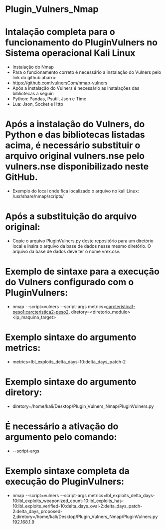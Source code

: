 # Plugin_Vulners_Nmap
# Intalação completa para o funcionamento do PluginVulners no Sistema operacional Kali Linux
- Instalação do Nmap
- Para o funcionamento correto é necessário a instalação do Vulners pelo link do github abaixo:
- https://github.com/vulnersCom/nmap-vulners
- Após a instalação do Vulners é necessário as instalações das bibliotecas a seguir:
- Python: Pandas, Psutil, Json e Time
- Lua: Json, Socket e Http
# Após a instalação do Vulners, do Python e das bibliotecas listadas acima, é necessário substituir o arquivo original vulners.nse pelo vulners.nse disponibilizado neste GitHub.
- Exemplo do local onde fica localizado o arquivo no kali Linux: /usr/share/nmap/scripts/
#  Após a substituição do arquivo original:
- Copie o arquivo PluginVulners.py deste repositório para um diretório local e insira o arquivo da base de dados nesse mesmo diretório. O arquivo da base de dados deve ter o nome vrex.csv.
# Exemplo de sintaxe para a execução do Vulners configurado com o PluginVulners:
- nmap --script=vulners --script-args metrics=<carcteristica1-peso1:carcteristica2-peso2>, diretory=<diretorio_modulo> <ip_maquina_target>
# Exemplo sintaxe do argumento metrics:
- metrics=lbl_exploits_delta_days-10:delta_days_patch-2
# Exemplo sintaxe do argumento diretory:
- diretory=/home/kali/Desktop/Plugin_Vulners_Nmap/PluginVulners.py
# É necessário a ativação do argumento pelo comando:
- --script-args
# Exemplo sintaxe completa da execução do PluginVulners:
- nmap --script=vulners --script-args metrics=lbl_exploits_delta_days-10:lbl_exploits_weaponized_count-10:lbl_exploits_has-10:lbl_exploits_verified-10:delta_days_oval-2:delta_days_patch-2:delta_days_proposed-2,diretory=/home/kali/Desktop/Plugin_Vulners_Nmap/PluginVulners.py 192.168.1.9
